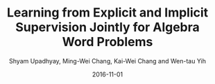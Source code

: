 ---
title: "Learning from Explicit and Implicit Supervision Jointly for Algebra Word Problems"
collection: publications
permalink: /publication/2016-11-01-0060
date: 2016-11-01
author: 'Shyam Upadhyay, Ming-Wei Chang, Kai-Wei Chang and Wen-tau Yih'
venue: 'EMNLP-2016'
video: https://vimeo.com/239246573
---